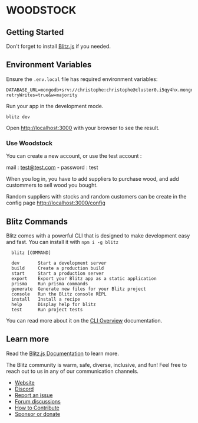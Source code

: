 # ****WOODSTOCK****

## Getting Started
Don't forget to install [Blitz.js](https://github.com/blitz-js/blitz) if you needed.

## Environment Variables

Ensure the `.env.local` file has required environment variables:

```
DATABASE_URL=mongodb+srv://christophe:christophe@cluster0.i5qy4hx.mongodb.net/woodblitz?retryWrites=true&w=majority
```

Run your app in the development mode.

```
blitz dev
```

Open [http://localhost:3000](http://localhost:3000) with your browser to see the result.

### Use Woodstock
You can create a new account, or use the test account :

mail : test@test.com - password : test


When you log in, you have to add suppliers to purchase wood, and add custommers to sell wood you bought.

Random suppliers with stocks and random customers can be create in the config page [http://localhost:3000/config](http://localhost:3000/config)





## Blitz Commands

Blitz comes with a powerful CLI that is designed to make development easy and fast. You can install it with `npm i -g blitz`

```
  blitz [COMMAND]

  dev       Start a development server
  build     Create a production build
  start     Start a production server
  export    Export your Blitz app as a static application
  prisma    Run prisma commands
  generate  Generate new files for your Blitz project
  console   Run the Blitz console REPL
  install   Install a recipe
  help      Display help for blitz
  test      Run project tests
```

You can read more about it on the [CLI Overview](https://blitzjs.com/docs/cli-overview) documentation.


## Learn more

Read the [Blitz.js Documentation](https://blitzjs.com/docs/getting-started) to learn more.

The Blitz community is warm, safe, diverse, inclusive, and fun! Feel free to reach out to us in any of our communication channels.

- [Website](https://blitzjs.com)
- [Discord](https://blitzjs.com/discord)
- [Report an issue](https://github.com/blitz-js/blitz/issues/new/choose)
- [Forum discussions](https://github.com/blitz-js/blitz/discussions)
- [How to Contribute](https://blitzjs.com/docs/contributing)
- [Sponsor or donate](https://github.com/blitz-js/blitz#sponsors-and-donations)
